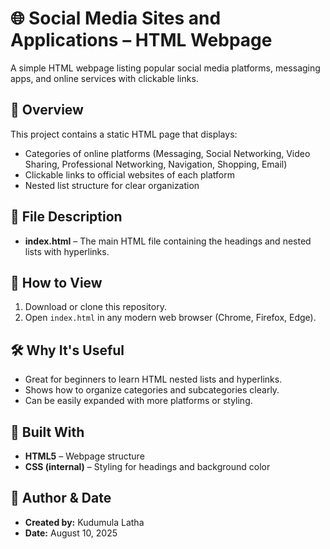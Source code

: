 # 🌐 Social Media Sites and Applications – HTML Webpage

A simple HTML webpage listing popular social media platforms, messaging apps, and online services with clickable links.

## 🧭 Overview
This project contains a static HTML page that displays:
- Categories of online platforms (Messaging, Social Networking, Video Sharing, Professional Networking, Navigation, Shopping, Email)
- Clickable links to official websites of each platform
- Nested list structure for clear organization

## 📂 File Description
- **index.html** – The main HTML file containing the headings and nested lists with hyperlinks.

## 🚀 How to View
1. Download or clone this repository.
2. Open `index.html` in any modern web browser (Chrome, Firefox, Edge).

## 🛠️ Why It's Useful
- Great for beginners to learn HTML nested lists and hyperlinks.
- Shows how to organize categories and subcategories clearly.
- Can be easily expanded with more platforms or styling.

## 🔧 Built With
- **HTML5** – Webpage structure
- **CSS (internal)** – Styling for headings and background color



## 📅 Author & Date
- **Created by:** Kudumula Latha
- **Date:** August 10, 2025
